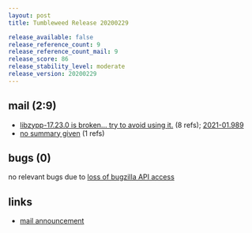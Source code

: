 ```yaml
---
layout: post
title: Tumbleweed Release 20200229

release_available: false
release_reference_count: 9
release_reference_count_mail: 9
release_score: 86
release_stability_level: moderate
release_version: 20200229
---
```


## mail (2:9)

- [libzypp-17.23.0 is broken... try to avoid using it.](https://lists.opensuse.org/opensuse-factory/2020-03/msg00013.html) (8 refs); [2021-01.989](https://github.com/boombatower/tumbleweed-review/issues/10)
- [no summary given](https://github.com/boombatower/tumbleweed-review/issues/10) (1 refs)

## bugs (0)

<!--more-->

no relevant bugs due to [loss of bugzilla API access](https://bugzilla.opensuse.org/show_bug.cgi?id=1157722)



## links

- [mail announcement](https://github.com/boombatower/tumbleweed-review/issues/10)

